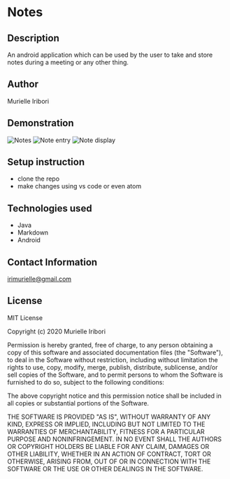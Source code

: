 # Notes

## Description
An android application which can be used by the user to take and store notes during a meeting or any other thing.

## Author
Murielle Iribori

## Demonstration
![Notes](images/Screenshot_20201222-144053.png)
![Note entry](images/Screenshot_20201222-144234.png)
![Note display](images/Screenshot_20201222-144400.png)

## Setup instruction
* clone the repo
* make changes using vs code or even atom

## Technologies used
* Java
* Markdown
* Android

## Contact Information
irimurielle@gmail.com

## License
MIT License

Copyright (c) 2020 Murielle Iribori

Permission is hereby granted, free of charge, to any person obtaining a copy
of this software and associated documentation files (the "Software"), to deal
in the Software without restriction, including without limitation the rights
to use, copy, modify, merge, publish, distribute, sublicense, and/or sell
copies of the Software, and to permit persons to whom the Software is
furnished to do so, subject to the following conditions:

The above copyright notice and this permission notice shall be included in all
copies or substantial portions of the Software.

THE SOFTWARE IS PROVIDED "AS IS", WITHOUT WARRANTY OF ANY KIND, EXPRESS OR
IMPLIED, INCLUDING BUT NOT LIMITED TO THE WARRANTIES OF MERCHANTABILITY,
FITNESS FOR A PARTICULAR PURPOSE AND NONINFRINGEMENT. IN NO EVENT SHALL THE
AUTHORS OR COPYRIGHT HOLDERS BE LIABLE FOR ANY CLAIM, DAMAGES OR OTHER
LIABILITY, WHETHER IN AN ACTION OF CONTRACT, TORT OR OTHERWISE, ARISING FROM,
OUT OF OR IN CONNECTION WITH THE SOFTWARE OR THE USE OR OTHER DEALINGS IN THE
SOFTWARE.
